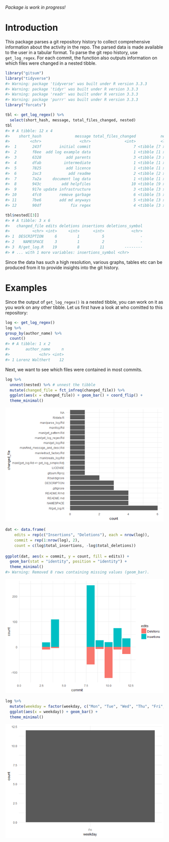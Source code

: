 
<!-- README.md is generated from README.Rmd. Please edit that file -->
*Package is work in progress!*

Introduction
============

This package parses a git repository history to collect comprehensive information about the activity in the repo. The parsed data is made available to the user in a tabular format. To parse the git repo history, use `get_log_regex`. For each commit, the function also outputs information on which files were changed in a nested tibble.

``` r
library("gitsum")
library("tidyverse")
#> Warning: package 'tidyverse' was built under R version 3.3.3
#> Warning: package 'tidyr' was built under R version 3.3.3
#> Warning: package 'readr' was built under R version 3.3.3
#> Warning: package 'purrr' was built under R version 3.3.3
library("forcats")
```

``` r
tbl <- get_log_regex() %>%
  select(short_hash, message, total_files_changed, nested)
tbl 
#> # A tibble: 12 x 4
#>    short_hash               message total_files_changed           nested
#>         <chr>                 <chr>               <int>           <list>
#>  1       243f        initial commit                   7 <tibble [7 x 6]>
#>  2       f8ee  add log example data                   1 <tibble [1 x 6]>
#>  3       6328           add parents                   3 <tibble [3 x 6]>
#>  4       dfab          intermediate                   1 <tibble [1 x 6]>
#>  5       7825           add licence                   1 <tibble [1 x 6]>
#>  6       2ac3            add readme                   2 <tibble [2 x 6]>
#>  7       7a2a     document log data                   1 <tibble [1 x 6]>
#>  8       943c         add helpfiles                  10 <tibble [9 x 6]>
#>  9       917e update infrastructure                   3 <tibble [3 x 6]>
#> 10       4fc0        remove garbage                   6 <tibble [5 x 6]>
#> 11       7be6        add md anyways                   5 <tibble [3 x 6]>
#> 12       90df             fix regex                   4 <tibble [3 x 6]>
```

``` r
tbl$nested[[3]]
#> # A tibble: 3 x 6
#>   changed_file edits deletions insertions deletions_symbol
#>          <chr> <int>     <int>      <int>            <chr>
#> 1  DESCRIPTION     6         1          5                -
#> 2    NAMESPACE     3         1          2                -
#> 3  R/get_log.R    19         8         11         --------
#> # ... with 1 more variables: insertions_symbol <chr>
```

Since the data has such a high resolution, various graphs, tables etc can be produced from it to provide insights into the git history.

Examples
========

Since the output of `get_log_regex()` is a nested tibble, you can work on it as you work on any other tibble. Let us first have a look at who comitted to this repository:

``` r
log <- get_log_regex()
log %>%
group_by(author_name) %>%
  count()
#> # A tibble: 1 x 2
#>       author_name     n
#>             <chr> <int>
#> 1 Lorenz Walthert    12
```

Next, we want to see which files were contained in most commits.

``` r
log %>%
  unnest(nested) %>% # unnest the tibble
  mutate(changed_file = fct_infreq(changed_file)) %>%
  ggplot(aes(x = changed_file)) + geom_bar() + coord_flip() + 
  theme_minimal()
```

![](README-ggplot1-1.png)

``` r
dat <- data.frame(
    edits = rep(c("Insertions", "Deletions"), each = nrow(log)),
    commit = rep(1:nrow(log), 2),
    count = c(log$total_insertions, -log$total_deletions))
    
ggplot(dat, aes(x = commit, y = count, fill = edits)) + 
  geom_bar(stat = "identity", position = "identity") +
  theme_minimal()
#> Warning: Removed 8 rows containing missing values (geom_bar).
```

![](README-ggplot2-1.png)

``` r
log %>%
  mutate(weekday = factor(weekday, c("Mon", "Tue", "Wed", "Thu", "Fri", "Sat", "Sun"))) %>% 
  ggplot(aes(x = weekday)) + geom_bar() + 
  theme_minimal()
```

![](README-ggplot3-1.png)
